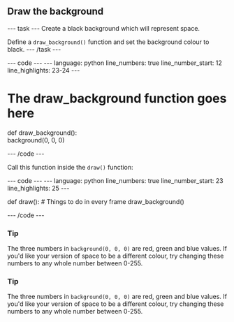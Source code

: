 <h2 class="c-project-heading--task">Draw the background</h2>

--- task ---
Create a black background which will represent space.

Define a `draw_background()` function and set the background colour to black.
--- /task --- 

<div class="c-project-code">
--- code ---
---
language: python
line_numbers: true
line_number_start: 12 
line_highlights: 23-24
---

# The draw_background function goes here   
def draw_background():   
    background(0, 0, 0)    
  
--- /code ---
</div>

Call this function inside the `draw()` function:

<div class="c-project-code">
--- code ---
---
language: python
line_numbers: true
line_number_start: 23 
line_highlights: 25
---

def draw():
    # Things to do in every frame
    draw_background() 
  
--- /code ---
</div>


<div class="c-project-callout c-project-callout--tip">

### Tip

The three numbers in `background(0, 0, 0)` are red, green and blue values. If you'd like your version of space to be a different colour, try changing these numbers to any whole number between 0-255.

</div>

<div class="c-project callout c-project-callout--tip">

### Tip

The three numbers in `background(0, 0, 0)` are red, green and blue values. If you'd like your version of space to be a different colour, try changing these numbers to any whole number between 0-255.

</div>

